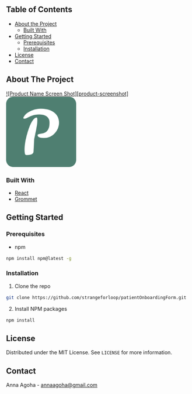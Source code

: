<!-- TABLE OF CONTENTS -->
## Table of Contents

* [About the Project](#about-the-project)
  * [Built With](#built-with)
* [Getting Started](#getting-started)
  * [Prerequisites](#prerequisites)
  * [Installation](#installation)
* [License](#license)
* [Contact](#contact)

## About The Project

[![Product Name Screen Shot][product-screenshot]](https://example.com)
![Parsley logo](./public/android-chrome-192x192.png)

### Built With

* [React](https://reactjs.org/)
* [Grommet](https://v2.grommet.io/)

## Getting Started

### Prerequisites

* npm
```sh
npm install npm@latest -g
```

### Installation

1. Clone the repo
```sh
git clone https://github.com/strangeforloop/patientOnboardingForm.git
```
2. Install NPM packages
```sh
npm install
```

<!-- LICENSE -->
## License

Distributed under the MIT License. See `LICENSE` for more information.


<!-- CONTACT -->
## Contact
Anna Agoha - annaagoha@gmail.com
